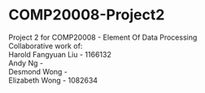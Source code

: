 # COMP20008-Project2
Project 2 for COMP20008 - Element Of Data Processing  
Collaborative work of:  
Harold Fangyuan Liu - 1166132  
Andy Ng -   
Desmond Wong -   
Elizabeth Wong - 1082634 
